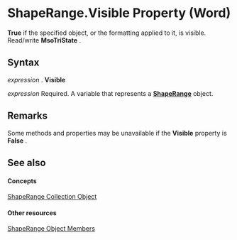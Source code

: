 
# ShapeRange.Visible Property (Word)

 **True** if the specified object, or the formatting applied to it, is visible. Read/write **MsoTriState** .


## Syntax

 _expression_ . **Visible**

 _expression_ Required. A variable that represents a **[ShapeRange](7112acc0-e241-16ef-77bc-101b72d05af0.md)** object.


## Remarks

Some methods and properties may be unavailable if the  **Visible** property is **False** .


## See also


#### Concepts


[ShapeRange Collection Object](7112acc0-e241-16ef-77bc-101b72d05af0.md)
#### Other resources


[ShapeRange Object Members](eb882d13-d724-26e9-7e6d-2af55e42bba1.md)
